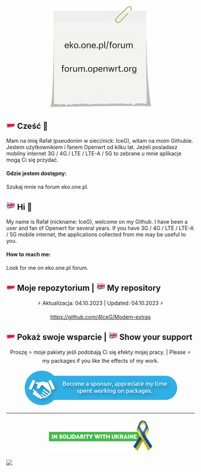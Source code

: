 <p align="center">
<img src="https://github.com/4IceG/Personal_data/blob/master/sticker4.png?raw=true" />
</p>

<!--
**4IceG/4IceG** is a ✨ _special_ ✨ repository because its `README.md` (this file) appears on your GitHub profile.

Here are some ideas to get you started:

- 🔭 I’m currently working on ...
- 🌱 I’m currently learning ...
- 👯 I’m looking to collaborate on ...
- 🤔 I’m looking for help with ...
- 💬 Ask me about ...
- 📫 How to reach me: ...
- 😄 Pronouns: ...
- ⚡ Fun fact: ...
-->

## <img src="https://raw.githubusercontent.com/4IceG/Personal_data/master/dooffy_design_icons_EU_flags_Poland.png" height="24"> Cześć 👋

Mam na imię Rafał (pseudonim w sieci/nick: IceG), witam na moim Githubie. Jestem użytkownikiem i fanem Openwrt od kilku lat.
Jeżeli posiadasz mobilny internet 3G / 4G / LTE / LTE-A / 5G to zebrane u mnie aplikacje mogą Ci się przydać.
<h4 align="left theme=dark">Gdzie jestem dostępny:</h4>
Szukaj mnie na forum eko.one.pl.


## <img src="https://raw.githubusercontent.com/4IceG/Personal_data/master/dooffy_design_icons_EU_flags_United_Kingdom.png" height="24"> Hi 👋

My name is Rafał (nickname: IceG), welcome on my Github. I have been a user and fan of Openwrt for several years.
If you have 3G / 4G / LTE / LTE-A / 5G mobile internet, the applications collected from me may be useful to you.
<h4 align="left theme=dark">How to reach me:</h4>
Look for me on eko.one.pl forum.

<h2 align="left"><img src="https://raw.githubusercontent.com/4IceG/Personal_data/master/dooffy_design_icons_EU_flags_Poland.png" height="24"> Moje repozytorium | <img src="https://raw.githubusercontent.com/4IceG/Personal_data/master/dooffy_design_icons_EU_flags_United_Kingdom.png" height="24"> My repository</h1>
<p align="center">
  ⚡ Aktualizacja: 04.10.2023 | Updated: 04.10.2023 ⚡   
</p>
<p align="center">
  <a href="https://github.com/4IceG/Modem-extras">https://github.com/4IceG/Modem-extras</a>
</p>


## <img src="https://raw.githubusercontent.com/4IceG/Personal_data/master/dooffy_design_icons_EU_flags_Poland.png" height="24"> Pokaż swoje wsparcie | <img src="https://raw.githubusercontent.com/4IceG/Personal_data/master/dooffy_design_icons_EU_flags_United_Kingdom.png" height="24"> Show your support

<p align="center">
Proszę ⭐️ moje pakiety jeśli podobają Ci się efekty mojej pracy. | Please ⭐️ my packages if you like the effects of my work.
</p>
<p align="center">
<a href="https://github.com/sponsors/4IceG">
  <img src="https://github.com/4IceG/Personal_data/blob/master/spons.PNG?raw=true">
</a>
</p>

---
<p align="center">
<img src="https://github.com/4IceG/Personal_data/blob/master/inswumin.png?raw=true" />
</p>

![](https://komarev.com/ghpvc/?username=4IceG&color=green&label=PROFILE+VIEWS)

<!--
<img align="center" alt="My GitHub stats" src="https://github-readme-stats.vercel.app/api?username=4IceG&count_private=true&show_icons=true" />
-->
